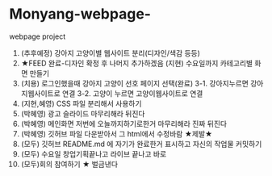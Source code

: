 # Monyang-webpage-
webpage project
1. (추후예정) 강아지 고양이별 웹사이트 분리(디자인/색감 등등)
2. ★FEED 완료-디자인 확정 후 나머지 추가하겠음 (지현) 수요일까지 카테고리별 화면 만들기
3. (치용) 로그인했을때 강아지 고양이 선호 페이지 선택(완료)
3-1. 강아지누르면 강아지웹사이트로 연결
3-2. 고양이 누르면 고양이웹사이트로 연결
4. (지현,혜영) CSS 파일 분리해서 사용하기
5. (박혜영) 광고 슬라이드 마무리해라 뒤진다
6. (박혜영) 메인화면 저번에 오늘까지하기로한거 마무리해라 진짜 뒤진다
7. (박혜영) 깃허브 파일 다운받아서 그 html에서 수정바람 ★제발★ 
8. (모두) 깃허브 README.md 에 자기가 완료한거 표시하고 자신의 작업물 커밋하기
9. (모두) 수요일 창업기획끝나고 라이브 끝나고 바로
10. (모두)회의 참여하기 ★ 벌금낸다
